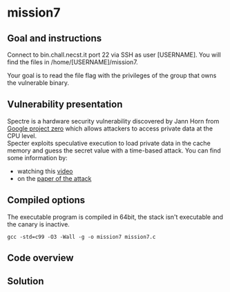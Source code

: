 # mission7
## Goal and instructions
Connect to bin.chall.necst.it port 22 via SSH as user [USERNAME]. You will find the files in /home/[USERNAME]/mission7.

Your goal is to read the file flag with the privileges of the group that owns the vulnerable binary.
## Vulnerability presentation 
Spectre is a hardware security vulnerability discovered by Jann Horn from [Google project zero](https://googleprojectzero.blogspot.com/) which allows attackers to access private data at the CPU level. <br>
Specter exploits speculative execution to load private data in the cache memory and guess the secret value with a time-based attack.
You can find some information by:
* watching this [video](https://www.youtube.com/watch?v=q3-xCvzBjGs)
* on the [paper of the attack](https://spectreattack.com/spectre.pdf)

## Compiled options
The executable program is compiled in 64bit, the stack isn't executable and the canary is inactive.
```
gcc -std=c99 -O3 -Wall -g -o mission7 mission7.c
```
## Code overview

## Solution